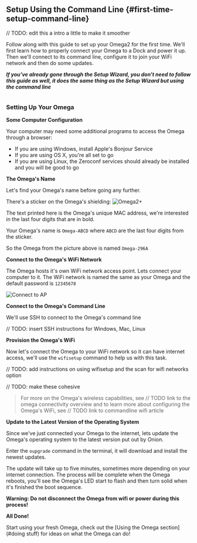 ## Setup Using the Command Line {#first-time-setup-command-line}

// TODO: edit this a intro a little to make it smoother

Follow along with this guide to set up your Omega2 for the first time. We'll first learn how to properly connect your Omega to a Dock and power it up. Then we'll connect to its command line,  configure it to join your WiFi network and then do some updates.

***If you've already gone through the Setup Wizard, you don't need to follow this guide as well, it does the same thing as the Setup Wizard but using the command line***


<!-- Prepare the Hardware -->
```{r child = './Unbox.md'}
```



<!-- Command Line Setup -->

### Setting Up Your Omega

**Some Computer Configuration**

Your computer may need some additional programs to access the Omega through a browser:

* If you are using Windows, install Apple's Bonjour Service
* If you are using OS X, you're all set to go
* If you are using Linux, the Zeroconf services should already be installed and you will be good to go

**The Omega's Name**

Let's find your Omega's name before going any further.

There's a sticker on the Omega's shielding:
![Omega2+](https://raw.githubusercontent.com/OnionIoT/Onion-Docs/master/Omega2/Documentation/Get-Started/img/omega-name-0-just-omega.jpg)

The text printed here is the Omega's unique MAC address, we're interested in the last four digits that are in bold.

Your Omega's name is `Omega-ABCD` where `ABCD` are the last four digits from the sticker.

So the Omega from the picture above is named `Omega-296A`


**Connect to the Omega's WiFi Network**

The Omega hosts it's own WiFi network access point. Lets connect your computer to it. The WiFi network is named the same as your Omega and the default password is `12345678`

![Connect to AP](https://raw.githubusercontent.com/OnionIoT/Onion-Docs/master/Omega2/Documentation/Get-Started/img/setup-1-connect-to-wifi.png "Connect to AP")

**Connect to the Omega's Command Line**

We'll use SSH to connect to the Omega's command line

// TODO: insert SSH instructions for Windows, Mac, Linux

**Provision the Omega's WiFi**

Now let's connect the Omega to your WiFi network so it can have internet access, we'll use the `wifisetup` command to help us with this task.

// TODO: add instructions on using wifisetup and the scan for wifi networks option

// TODO: make these cohesive
> For more on the Omega's wireless capabilities, see // TODO link to the omega connectivity overview and to learn more about configuring the Omega's WiFi, see // TODO link to commandline wifi article

**Update to the Latest Version of the Operating System**

Since we've just connected your Omega to the internet, lets update the Omega's operating system to the latest version put out by Onion.

Enter the `oupgrade` command in the terminal, it will download and install the newest updates.

The update will take up to five minutes, sometimes more depending on your internet connection. The process will be complete when the Omega reboots, you'll see the Omega's LED start to flash and then turn solid when it's finished the boot sequence.

**Warning: Do not disconnect the Omega from wifi or power during this process!**


**All Done!**

Start using your fresh Omega, check out the [Using the Omega section](#doing stuff) for ideas on what the Omega can do!
<!-- Start using your fresh Omega, check out the [Tutorials section](./Tutorials/Contents) or the [Project guides](./Projects/Contents) for ideas on what to do next! -->
<!-- TODO: fix the links above when the content is available -->
